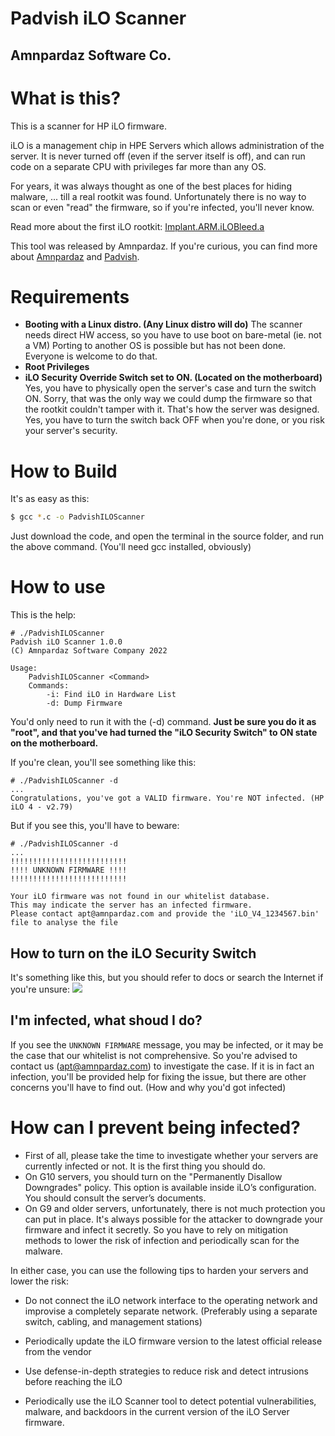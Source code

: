 # Padvish iLO Scanner
## Amnpardaz Software Co.

# What is this?

This is a scanner for HP iLO firmware. 

iLO is a management chip in HPE Servers which allows administration of the server. It is never turned off (even if the server itself is off), and can run code on a separate CPU with privileges far more than any OS.

For years, it was always thought as one of the best places for hiding malware, ... till a real rootkit was found. Unfortunately there is no way to scan or even "read" the firmware, so if you're infected, you'll never know.

Read more about the first iLO rootkit: [Implant.ARM.iLOBleed.a]

This tool was released by Amnpardaz. If you're curious, you can find more about [Amnpardaz] and [Padvish].

# Requirements

- **Booting with a Linux distro. (Any Linux distro will do)**
    The scanner needs direct HW access, so you have to use boot on bare-metal (ie. not a VM)
    Porting to another OS is possible but has not been done. Everyone is welcome to do that.
- **Root Privileges**
- **iLO Security Override Switch set to ON. (Located on the motherboard)**
    Yes, you have to physically open the server's case and turn the switch ON.
    Sorry, that was the only way we could dump the firmware so that the rootkit couldn't tamper with it. That's how the server was designed.
    Yes, you have to turn the switch back OFF when you're done, or you risk your server's security.

# How to Build

It's as easy as this:

```sh
$ gcc *.c -o PadvishILOScanner
```

Just download the code, and open the terminal in the source folder, and run the above command. (You'll need gcc installed, obviously)

# How to use

This is the help:

```
# ./PadvishILOScanner
Padvish iLO Scanner 1.0.0
(C) Amnpardaz Software Company 2022

Usage:
	PadvishILOScanner <Command>
	Commands:
		-i:	Find iLO in Hardware List
		-d:	Dump Firmware
```

You'd only need to run it with the (-d) command. **Just be sure you do it as "root", and that you've had turned the "iLO Security Switch" to ON state on the motherboard.**

If you're clean, you'll see something like this:

```
# ./PadvishILOScanner -d
...
Congratulations, you've got a VALID firmware. You're NOT infected. (HP iLO 4 - v2.79)
```

But if you see this, you'll have to beware:

```
# ./PadvishILOScanner -d
...
!!!!!!!!!!!!!!!!!!!!!!!!!!
!!!! UNKNOWN FIRMWARE !!!!
!!!!!!!!!!!!!!!!!!!!!!!!!!

Your iLO firmware was not found in our whitelist database.
This may indicate the server has an infected firmware.
Please contact apt@amnpardaz.com and provide the 'iLO_V4_1234567.bin' file to analyse the file
```

## How to turn on the iLO Security Switch

It's something like this, but you should refer to docs or search the Internet if you're unsure: ![](https://community.hpe.com/hpeb/attachments/hpeb/itrc-264/133839/1/IMG_maintenancesw1.jpg )

## I'm infected, what shoud I do?

If you see the `UNKNOWN FIRMWARE` message, you may be infected, or it may be the case that our whitelist is not comprehensive.
So you're advised to contact us (apt@amnpardaz.com) to investigate the case. 
If it is in fact an infection, you'll be provided help for fixing the issue, but there are other concerns you'll have to find out. (How and why you'd got infected)

# How can I prevent being infected?

- First of all, please take the time to investigate whether your servers are currently infected or not. It is the first thing you should do.
- On G10 servers, you should turn on the "Permanently Disallow Downgrades" policy. This option is available inside iLO’s configuration. You should consult the server’s documents.
- On G9 and older servers, unfortunately, there is not much protection you can put in place. It's always possible for the attacker to downgrade your firmware and infect it secretly. So you have to rely on mitigation methods to lower the risk of infection and periodically scan for the malware.

In either case, you can use the following tips to harden your servers and lower the risk:

- Do not connect the iLO network interface to the operating network and improvise a completely separate network. (Preferably using a separate switch, cabling, and management stations)
- Periodically update the iLO firmware version to the latest official release from the vendor
- Use defense-in-depth strategies to reduce risk and detect intrusions before reaching the iLO
- Periodically use the iLO Scanner tool to detect potential vulnerabilities, malware, and backdoors in the current version of the iLO Server firmware.

   [Implant.ARM.iLOBleed.a]: <https://threats.amnpardaz.com/en/2021/12/28/implant-arm-ilobleed-a/>
   [Amnpardaz]: <https://www.amnpardaz.com/en/>
   [Padvish]: <https://padvish.com/en-us/>


